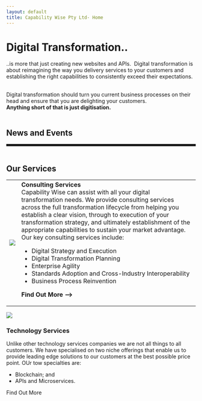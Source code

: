 ```yaml
---
layout: default
title: Capability Wise Pty Ltd- Home
---
```



<div class="content-zone-1">
<div class="content-block-1">

<h1>Digital Transformation..</h1>

..is more that just creating new websites and APIs.  Digital transformation is about reimagining the way you delivery services to your customers and establishing the right capabilities to consistently exceed their expectations.

<br/>
Digital transformation should turn you current business processes on their head and ensure that you are delighting your customers.
<br/>
<b>Anything short of that is just digitisation.</b>
<br/><br/>
</div>
</div>

<div class="content-zone-2">
<div class="content-block-1">
<h2>News and Events</h2>

<div>
<style>
.mySlides {display:none}
.w3-left, .w3-right, .w3-badge {cursor:pointer}
.w3-left{float:left!important}
.w3-right{float:right!important}
.w3-badge {background-color:#000;color:#fff;display:inline-block;padding:0px;text-align:center;height:13px;width:13px; border-radius:50%}
.w3-border{border:1px solid #ccc!important}
.w3-padding-left{padding-left:16px!important}.w3-padding-right{padding-right:16px!important}
.w3-transparent{background-color:transparent!important}
.w3-white,.w3-hover-white:hover{color:#000!important;background-color:#fff!important}
.w3-hover-text-khaki:hover{color:#b4aa50!important}
.w3-display-bottommiddle{
position:absolute;
bottom:0;
opacity:0.7;
width:100%;
text-align:center
}
.w3-center{display:inline-block}
.w3-large{font-size:18px!important}
.w3-section{margin-top:16px!important}
.w3-content{max-width:980px;margin:auto;font-family:Verdana,sans-serif;font-size:15px;line-height:1.5;overflow-x:hidden}
.w3-container{padding:0.01em 16px}
.w3-container:after,.w3-container:before{content:"";display:table;clear:both}
.w3-display-container{position:relative;border:solid;}
</style>

<div class="w3-content w3-display-container" style="max-width:800px;max-height:600px">
<div class="mySlides" style="text-align:center;">
<table>
<tr>
<td>
<a href="https://goo.gl/TaS2Ba"><img src="{{site.url | absolute}}/images/SydneySummit.jpg"/></a>
</td>
<td>
<img src="{{site.url | absolute}}/images/ml-photo.jpg" width="200px"/><br/>
Our Managing Director, Matt Lewis will be presenting at the WSO2 Sydney Summit 2017.  
<br/><br/><a href="https://goo.gl/TaS2Ba">Book your tickets today.</a>
</td>
</tr>
</table>
</div>

<div class="mySlides" style="text-align:center;">
<table>
<tr>
<td>
The Digital Business Council has released the Interoperabilty Framework for eInvoicing.
</td>
</tr>
</table>
/div>

  <div class="w3-center w3-section w3-large w3-text-white w3-display-bottommiddle" >
    <span class="w3-badge dotObjects w3-border w3-transparent w3-hover-white" onclick="currentDiv(1)"></span>
    <span class="w3-badge dotObjects w3-border w3-transparent w3-hover-white" onclick="currentDiv(2)"></span>
  </div>
</div>
  
<script>
var slideIndex = 1;
showDivs(slideIndex);

function plusDivs(n) {
  showDivs(slideIndex += n);
}

function currentDiv(n) {
  showDivs(slideIndex = n);
}

function showDivs(n) {
  var i;
  var x = document.getElementsByClassName("mySlides");
  var dots = document.getElementsByClassName("dotObjects");
  if (n > x.length) {slideIndex = 1}    
  if (n < 1) {slideIndex = x.length}
  for (i = 0; i < x.length; i++) {
     x[i].style.display = "none";  
  }
  for (i = 0; i < dots.length; i++) {
     dots[i].className = dots[i].className.replace(" w3-white", "");
  }
  x[slideIndex-1].style.display = "block";  
  dots[slideIndex-1].className += " w3-white";
}
</script>

</div>
<br>
</div>

</div>

<div class="content-zone-3">
<div class="content-block-1">
<h2>Our Services</h2>

<table>
<tr>
<td><img src="{{site.url | absolute}}/images/product-2.png"/></td>
<td><b>Consulting Services</b><br/>
Capability Wise can assist with all your digital transformation needs.  We provide consulting services across the full transformation lifecycle from helping you establish a clear vision, through to execution of your transformation strategy, and ultimately establishment of the appropriate capabilities to sustain your market advantage.
<br/>
Our key consulting services include:
<ul>
<li>Digital Strategy and Execution</li>
<li>Digital Transformation Planning</li>
<li>Enterprise Agility</li>
<li>Standards Adoption and Cross-Industry Interoperability</li>
<li>Business Process Reinvention</li>
</ul>

<b>Find Out More --></b>
</td>
</tr>
</table>
</div>
<div class="call-to-action">
<div class="cta-frame">

<div class="cta-header-img">
<img src="{{site.url | absolute}}/images/product-3.png"/></td>
<div class="cta-header">
<h3>Technology Services</h3>
</div>

<div class="cta-text">
Unlike other technology services companies we are not all things to all customers.  We have specialised on two niche offerings that enable us to provide leading edge solutions to our customers at the best possible price point.  OUr tow specialties are:

<ul>
<li>Blockchain; and </li>
<li>APIs and Microservices.</li>
</ul>
</div>

<div class="cta-action-prompt">
<p>Find Out More</p>
</div>

</div>

</div>
</div>
